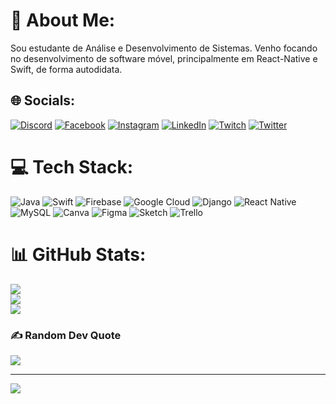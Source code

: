 # 💫 About Me:
Sou estudante de Análise e Desenvolvimento de Sistemas. Venho focando no desenvolvimento de software móvel, principalmente em React-Native e Swift, de forma autodidata. 


## 🌐 Socials:
[![Discord](https://img.shields.io/badge/Discord-%237289DA.svg?logo=discord&logoColor=white)](htttps://discord.gg/Joaomts#9171) [![Facebook](https://img.shields.io/badge/Facebook-%231877F2.svg?logo=Facebook&logoColor=white)](https://facebook.com/Nascimento.jms) [![Instagram](https://img.shields.io/badge/Instagram-%23E4405F.svg?logo=Instagram&logoColor=white)](https://instagram.com/Nascimento.jms) [![LinkedIn](https://img.shields.io/badge/LinkedIn-%230077B5.svg?logo=linkedin&logoColor=white)](https://linkedin.com/in/nascimento-jms) [![Twitch](https://img.shields.io/badge/Twitch-%239146FF.svg?logo=Twitch&logoColor=white)](https://twitch.tv/Joaomts1) [![Twitter](https://img.shields.io/badge/Twitter-%231DA1F2.svg?logo=Twitter&logoColor=white)](https://twitter.com/nascimento_jms) 

# 💻 Tech Stack:
![Java](https://img.shields.io/badge/java-%23ED8B00.svg?style=flat&logo=java&logoColor=white) ![Swift](https://img.shields.io/badge/swift-F54A2A?style=flat&logo=swift&logoColor=white) ![Firebase](https://img.shields.io/badge/firebase-%23039BE5.svg?style=flat&logo=firebase) ![Google Cloud](https://img.shields.io/badge/Google%20Cloud-%234285F4.svg?style=flat&logo=google-cloud&logoColor=white) ![Django](https://img.shields.io/badge/django-%23092E20.svg?style=flat&logo=django&logoColor=white) ![React Native](https://img.shields.io/badge/react_native-%2320232a.svg?style=flat&logo=react&logoColor=%2361DAFB) ![MySQL](https://img.shields.io/badge/mysql-%2300f.svg?style=flat&logo=mysql&logoColor=white) ![Canva](https://img.shields.io/badge/Canva-%2300C4CC.svg?style=flat&logo=Canva&logoColor=white) 	![Figma](https://img.shields.io/badge/figma-%23F24E1E.svg?style=flat&logo=figma&logoColor=white) ![Sketch](https://img.shields.io/badge/Sketch-FFB387?style=flat&logo=sketch&logoColor=black) ![Trello](https://img.shields.io/badge/Trello-%23026AA7.svg?style=flat&logo=Trello&logoColor=white)
# 📊 GitHub Stats:
![](https://github-readme-stats.vercel.app/api?username=JoaomtsBR&theme=chartreuse-dark&hide_border=false&include_all_commits=true&count_private=false)<br/>
![](https://github-readme-streak-stats.herokuapp.com/?user=JoaomtsBR&theme=chartreuse-dark&hide_border=false)<br/>
![](https://github-readme-stats.vercel.app/api/top-langs/?username=JoaomtsBR&theme=chartreuse-dark&hide_border=false&include_all_commits=true&count_private=false&layout=compact)

### ✍️ Random Dev Quote
![](https://quotes-github-readme.vercel.app/api?type=vetical&theme=radical)

---
[![](https://visitcount.itsvg.in/api?id=JoaomtsBR&icon=5&color=3)](https://visitcount.itsvg.in)

<!-- Proudly created with GPRM ( https://gprm.itsvg.in ) -->
